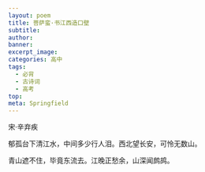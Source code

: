 ```yaml
---
layout: poem
title: 菩萨蛮·书江西造口壁
subtitle: 
author: 
banner: 
excerpt_image: 
categories: 高中
tags:
  - 必背
  - 古诗词
  - 高考
top: 
meta: Springfield
---
```


宋·辛弃疾

郁孤台下清江水，中间多少行人泪。西北望长安，可怜无数山。

青山遮不住，毕竟东流去。江晚正愁余，山深闻鹧鸪。